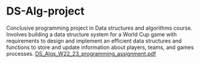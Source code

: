 # DS-Alg-project
Conclusive programming project in Data structures and algorithms course.
Involves building a data structure system for a World Cup game with requirements to design and implement an efficient data structures and functions to store and update information about players, teams, and games processes. 
[DS_Algs_W22_23_programming_assignment.pdf](https://github.com/ori-metzer/DS-Alg-project/files/10812299/DS_Algs_W22_23_programming_assignment.pdf)

